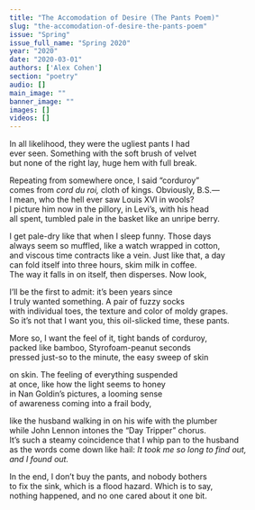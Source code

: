```yaml
---
title: "The Accomodation of Desire (The Pants Poem)"
slug: "the-accomodation-of-desire-the-pants-poem"
issue: "Spring"
issue_full_name: "Spring 2020"
year: "2020"
date: "2020-03-01"
authors: ['Alex Cohen']
section: "poetry"
audio: []
main_image: ""
banner_image: ""
images: []
videos: []
---
```



In all likelihood, they were the ugliest pants I had  
ever seen. Something with the soft brush of velvet  
but none of the right lay, huge hem with full break.  

Repeating from somewhere once, I said “corduroy”  
comes from *cord du roi,* cloth of kings. Obviously, B.S.—  
I mean, who the hell ever saw Louis XVI in wools?  
I picture him now in the pillory, in Levi’s, with his head  
all spent, tumbled pale in the basket like an unripe berry.  

I get pale-dry like that when I sleep funny. Those days  
always seem so muffled, like a watch wrapped in cotton,  
and viscous time contracts like a vein. Just like that, a day  
can fold itself into three hours, skim milk in coffee.  
The way it falls in on itself, then disperses. Now look,  

I’ll be the first to admit: it’s been years since  
I truly wanted something. A pair of fuzzy socks  
with individual toes, the texture and color of moldy grapes.  
So it’s not that I want you, this oil-slicked time, these pants.  

More so, I want the feel of it, tight bands of corduroy,  
packed like bamboo, Styrofoam-peanut seconds  
pressed just-so to the minute, the easy sweep of skin  

on skin. The feeling of everything suspended  
at once, like how the light seems to honey  
in Nan Goldin’s pictures, a looming sense  
of awareness coming into a frail body,  

like the husband walking in on his wife with the plumber  
while John Lennon intones the “Day Tripper” chorus.  
It’s such a steamy coincidence that I whip pan to the husband  
as the words come down like hail: *It took me so long to find out,  
and I found out.*  

In the end, I don’t buy the pants, and nobody bothers  
to fix the sink, which is a flood hazard. Which is to say,  
nothing happened, and no one cared about it one bit.  

